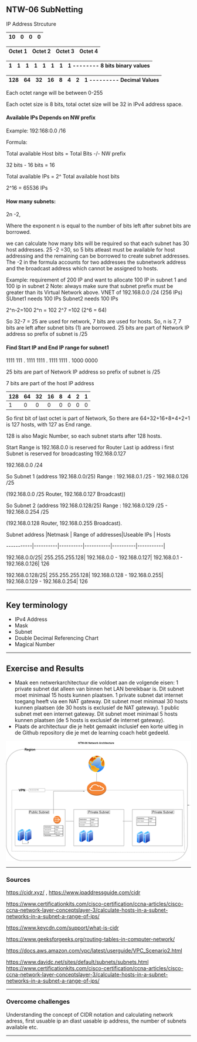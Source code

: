## NTW-06 SubNetting

IP Address Strcuture

10|0|0|0
--|--|--|--

Octet 1 | Octet 2 | Octet 3 | Octet 4
------- | ------- | ------- | -------

1|1|1|1|1|1|1|1    -------- 8 bits binary values
-|-|-|-|-|-|-|-


128 | 64 | 32 | 16 | 8 | 4 | 2 | 1  --------- Decimal Values
--- | --- | -- | -- | -- | -- | -- | --


Each octet range will be between 0-255

Each octet size is 8 bits, total octet size will be 32 in IPv4 address space.

#### Available IPs Depends on NW prefix

Example: 192:168:0.0 /16

Formula:

Total available Host bits = Total Bits -/- NW prefix

32 bits - 16 bits = 16

Total available IPs = 2^ Total available host bits

2^16 = 65536 IPs

#### How many subnets: 

2n -2, 

Where the exponent n is equal to the number of bits left after subnet bits are borrowed.

we can calculate how many bits will be required so that each subnet has 30 host addresses. 25 -2 =30, so 5 bits atleast must be available for host addressing and the remaining can be borrowed to create subnet addresses. The -2 in the formula accounts for two addresses the subnetwork address and the broadcast address which cannot be assigned to hosts.

Example: requirement of 200 IP and want to allocate 100 IP in subnet 1 and 100 ip in subnet 2
Note: always make sure that subnet prefix must be greater than its Virtual Network above.
VNET of 192.168.0.0 /24 (256 IPs)
SUbnet1 needs 100 IPs
Subnet2 needs 100 IPs

2^n-2=100
2^n = 102
2^7 =102 (2^6 = 64)

So 32-7 = 25 are used for network, 7 bits are used for hosts. So, n is 7, 7 bits are left after subnet bits (1) are borrowed. 25 bits are part of Network IP address so prefix of subnet is /25

#### Find Start IP and End IP range for subnet1

1111 111 . 1111 1111 . 1111 1111 . 1000 0000 

25 bits are part of Network IP address so prefix of subnet is /25

7 bits are part of the host IP address

128 | 64 | 32 | 16 | 8 | 4 | 2 | 1  
--- | --- | -- | -- | -- | -- | -- | --
1 | 0 | 0 | 0 | 0 | 0 | 0 | 0

So first bit of last octet is part of Network, So there are 64+32+16+8+4+2+1 is 127 hosts, with 127 as End range.

128 is also Magic Number, so each subnet starts after 128 hosts.

Start Range is  192.168.0.0 is reserved for Router
Last ip address i first Subnet is reserved for broadcasting 192.168.0.127

192.168.0.0 /24

So Subnet 1 (address 192.168.0.0/25) Range : 192.168.0.1 /25 - 192.168.0.126 /25

(192.168.0.0 /25 Router,  192.168.0.127 Broadcast))

So Subnet 2 (address 192.168.0.128/25) Range : 192.168.0.129 /25 - 192.168.0.254 /25

(192.168.0.128 Router, 192.168.0.255 Broadcast).


Subnet address |Netmask	| Range of addresses|Useable IPs |	Hosts

-----------|----------|----------|-----------|----------|-----------|

192.168.0.0/25|	255.255.255.128| 192.168.0.0 - 192.168.0.127|	192.168.0.1 - 192.168.0.126|	126 

192.168.0.128/25|	255.255.255.128|	192.168.0.128 - 192.168.0.255|	192.168.0.129 - 192.168.0.254|	126	






***
## Key terminology

* IPv4 Address
* Mask
* Subnet
* Double Decimal Referencing Chart
* Magical Number 



***
## Exercise and Results

* Maak een netwerkarchitectuur die voldoet aan de volgende eisen:
1 private subnet dat alleen van binnen het LAN bereikbaar is. Dit subnet moet minimaal 15 hosts kunnen plaatsen.
1 private subnet dat internet toegang heeft via een NAT gateway. Dit subnet moet minimaal 30 hosts kunnen plaatsen (de 30 hosts is exclusief de NAT gateway).
1 public subnet met een internet gateway. Dit subnet moet minimaal 5 hosts kunnen plaatsen (de 5 hosts is exclusief de internet gateway).
* Plaats de architectuur die je hebt gemaakt inclusief een korte uitleg in de Github repository die je met de learning coach hebt gedeeld.


![alt text](../00_includes/NTW/NTW-06%20Network%20Architecture.drawio.drawio.png)



***
### Sources

https://cidr.xyz/ , https://www.ipaddressguide.com/cidr

https://www.certificationkits.com/cisco-certification/ccna-articles/cisco-ccna-network-layer-conceptslayer-3/calculate-hosts-in-a-subnet-networks-in-a-subnet-a-range-of-ips/

https://www.keycdn.com/support/what-is-cidr

https://www.geeksforgeeks.org/routing-tables-in-computer-network/

https://docs.aws.amazon.com/vpc/latest/userguide/VPC_Scenario2.html

https://www.davidc.net/sites/default/subnets/subnets.html
https://www.certificationkits.com/cisco-certification/ccna-articles/cisco-ccna-network-layer-conceptslayer-3/calculate-hosts-in-a-subnet-networks-in-a-subnet-a-range-of-ips/




***
### Overcome challenges

Understanding the concept of CIDR notation and calculating 
network adress, first usuable ip an dlast uasable ip address, the number of subnets available etc.



***
### 
